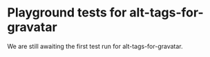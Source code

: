 # Playground tests for alt-tags-for-gravatar
We are still awaiting the first test run for alt-tags-for-gravatar.
